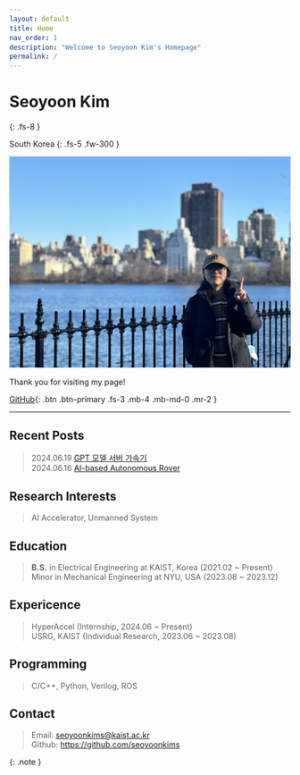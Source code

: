 ```yaml
---
layout: default
title: Home
nav_order: 1
description: "Welcome to Seoyoon Kim's Homepage"
permalink: /
---
```


# Seoyoon Kim
{: .fs-8 }

South Korea
{: .fs-5 .fw-300 }

![ex_screenshot](./assets/images/me2.jpg)  

Thank you for visiting my page!  

[GitHub][Github]{: .btn .btn-primary .fs-3 .mb-4 .mb-md-0 .mr-2 }

---

## Recent Posts

> 2024.06.19 [GPT 모델 서버 가속기](https://seoyoonkims.github.io/docs/posts/A%20Low-latency%20Multi-FPGA%20Appliance%20for%20Accelerating%20Transformer-based%20Text%20Generation/)  
> 2024.06.16 [AI-based Autonomous Rover](https://seoyoonkims.github.io/docs/posts/ee405/)  


## Research Interests

> AI Accelerator, Unmanned System


## Education

> **B.S.** in Electrical Engineering at KAIST, Korea (2021.02 ~ Present)  
> Minor in Mechanical Engineering at NYU, USA (2023.08 ~ 2023.12)


## Expericence

> HyperAccel (Internship, 2024.06 ~ Present)  
> USRG, KAIST (Individual Research, 2023.06 ~ 2023.08)


## Programming

> C/C++, Python, Verilog, ROS


## Contact

> Email: <seoyoonkims@kaist.ac.kr>  
> Github: <https://github.com/seoyoonkims>

{: .note }


[Github]: https://github.com/seoyoonkims

